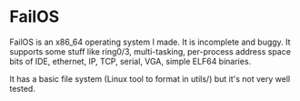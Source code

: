 FailOS
======

FailOS is an x86_64 operating system I made. It is incomplete and buggy.
It supports some stuff like ring0/3, multi-tasking, per-process address space
bits of IDE, ethernet, IP, TCP, serial, VGA, simple ELF64 binaries.

It has a basic file system (Linux tool to format in utils/) but it's not very
well tested.
